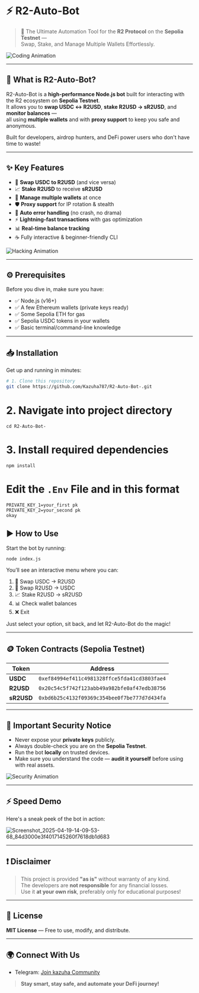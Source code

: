 # ⚡ R2-Auto-Bot

> 🚀 The Ultimate Automation Tool for the **R2 Protocol** on the **Sepolia Testnet** —  
> Swap, Stake, and Manage Multiple Wallets Effortlessly.

![Coding Animation](https://media.giphy.com/media/26tPplGWjN0xLybiU/giphy.gif)

---

## 🧠 What is R2-Auto-Bot?

R2-Auto-Bot is a **high-performance Node.js bot** built for interacting with the R2 ecosystem on **Sepolia Testnet**.  
It allows you to **swap USDC ↔ R2USD**, **stake R2USD → sR2USD**, and **monitor balances** —  
all using **multiple wallets** and with **proxy support** to keep you safe and anonymous.

Built for developers, airdrop hunters, and DeFi power users who don't have time to waste!

---

## ✨ Key Features

- 🔁 **Swap USDC to R2USD** (and vice versa)
- 📈 **Stake R2USD** to receive **sR2USD**
- 👛 **Manage multiple wallets** at once
- 🛡️ **Proxy support** for IP rotation & stealth
- 🧹 **Auto error handling** (no crash, no drama)
- ⚡ **Lightning-fast transactions** with gas optimization
- 📊 **Real-time balance tracking**
- ☕ Fully interactive & beginner-friendly CLI

![Hacking Animation](https://media.giphy.com/media/hV3S7RxpT3fRm/giphy.gif)

---

## ⚙️ Prerequisites

Before you dive in, make sure you have:

- ✅ Node.js (v16+)
- ✅ A few Ethereum wallets (private keys ready)
- ✅ Some Sepolia ETH for gas
- ✅ Sepolia USDC tokens in your wallets
- ✅ Basic terminal/command-line knowledge

---

## 📥 Installation

Get up and running in minutes:

```bash
# 1. Clone this repository
git clone https://github.com/Kazuha787/R2-Auto-Bot-.git
```

# 2. Navigate into project directory
```
cd R2-Auto-Bot-
```

# 3. Install required dependencies
```
npm install
```
# Edit the `.Env` File and in this format 
```
PRIVATE_KEY_1=your_first pk
PRIVATE_KEY_2=your_second pk
okay
```

## ▶️ How to Use

Start the bot by running:

```bash
node index.js
```

You’ll see an interactive menu where you can:

1. 🔁 Swap USDC → R2USD
2. 🔄 Swap R2USD → USDC
3. 📈 Stake R2USD → sR2USD
4. 📊 Check wallet balances
5. ❌ Exit

Just select your option, sit back, and let R2-Auto-Bot do the magic!

---

## 🪙 Token Contracts (Sepolia Testnet)

| Token  | Address |
|--------|---------|
| **USDC** | `0xef84994ef411c4981328ffce5fda41cd3803fae4` |
| **R2USD** | `0x20c54c5f742f123abb49a982bfe0af47edb38756` |
| **sR2USD** | `0xbd6b25c4132f09369c354bee0f7be777d7d434fa` |

---

## 🚨 Important Security Notice

- Never expose your **private keys** publicly.
- Always double-check you are on the **Sepolia Testnet**.
- Run the bot **locally** on trusted devices.
- Make sure you understand the code — **audit it yourself** before using with real assets.

![Security Animation](https://media.giphy.com/media/3ohzdIuqJoo8QdKlnW/giphy.gif)

---

## ⚡ Speed Demo

Here's a sneak peek of the bot in action:

![Screenshot_2025-04-19-14-09-53-68_84d3000e3f4017145260f7618db1d683](https://github.com/user-attachments/assets/650e10d1-7192-4e8a-95aa-16cfd2403189)

---

## ❗ Disclaimer

> This project is provided **"as is"** without warranty of any kind.  
> The developers are **not responsible** for any financial losses.  
> Use it **at your own risk**, preferably only for educational purposes!

---

## 📄 License

**MIT License** — Free to use, modify, and distribute.

---

## 🌍 Connect With Us

- Telegram: [Join kazuha Community](https://t.me/im_offical_kazuha)

> **Stay smart, stay safe, and automate your DeFi journey!**
